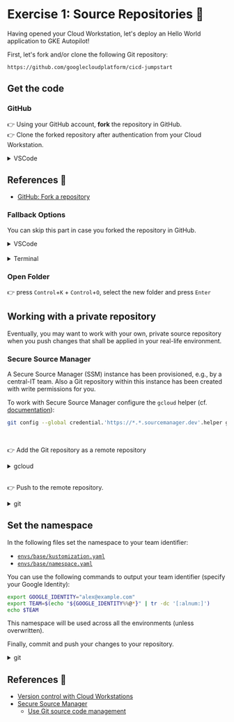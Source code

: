 # Exercise 1: Source Repositories 📝

Having opened your Cloud Workstation, let's deploy an Hello World application to GKE Autopilot!

First, let's fork and/or clone the following Git repository:

```
https://github.com/googlecloudplatform/cicd-jumpstart
```

## Get the code

### GitHub

👉 Using your GitHub account, **fork** the repository in GitHub.  
👉 Clone the forked repository after authentication from your Cloud Workstation.

<details>
<summary>VSCode</summary>

- press `Control`+`Shift`+`P`
- type `git.clone` and press `Enter`
- select `Clone from GitHub`
- enter the name of the forked repository
- authenticate @ GitHub
</details>

## References 🔗

- [GitHub: Fork a repository](https://docs.github.com/en/pull-requests/collaborating-with-pull-requests/working-with-forks/fork-a-repo)

### Fallback Options

You can skip this part in case you forked the repository in GitHub.

<details>
<summary>VSCode</summary>

- press `Control`+`Shift`+`P`
- type `git.clone` and press `Enter`
- select a folder and/or press `Enter`
- `Open` the cloned repository
</details><br/>

<details>
<summary>Terminal</summary>

👉 press `Control`+`Shift`+<code>`</code>

```sh
git clone https://github.com/googlecloudplatform/cicd-jumpstart
```

#### References 🔗

- [git-clone](https://git-scm.com/docs/git-clone)
</details>

### Open Folder

👉 press `Control`+`K` + `Control`+`O`, select the new folder and press `Enter`

## Working with a private repository

Eventually, you may want to work with your own, private source repository when you push changes that shall be applied in your real-life environment.

### Secure Source Manager

A Secure Source Manager (SSM) instance has been provisioned, e.g., by a central-IT team.
Also a Git repository within this instance has been created with write permissions for you.

To work with Secure Source Manager configure the `gcloud` helper (cf. [documentation](https://cloud.google.com/secure-source-manager/docs/use-git#install_git_and)):

```sh
git config --global credential.'https://*.*.sourcemanager.dev'.helper gcloud.sh
```
</details><br/>

👉 Add the Git repository as a remote repository

<details>
<summary>gcloud</summary>

```sh
export GOOGLE_IDENTITY="alex@example.com"
export SSM_INSTANCE_NAME="cicd-jumpstart"

export TEAM=$(echo "${GOOGLE_IDENTITY%%@*}" | tr -dc '[:alnum:]')
export PROJECT_NUMBER=$(gcloud projects describe $GOOGLE_CLOUD_PROJECT --format='value(projectNumber)')
export GIT_URL="https://${SSM_INSTANCE_NAME}-${PROJECT_NUMBER}-git.${REGION}.sourcemanager.dev/${GOOGLE_CLOUD_PROJECT}/${TEAM}.git"

git remote add private $GIT_URL

```
</details><br/>

👉 Push to the remote repository.

<details>
<summary>git</summary>

```sh
git push --all private
```
</details>

## Set the namespace

In the following files set the namespace to your team identifier:
- [`envs/base/kustomization.yaml`](../../apps/go-hello-world/envs/base/kustomization.yaml)
- [`envs/base/namespace.yaml`](../../apps/go-hello-world/envs/base/namespace.yaml)

You can use the following commands to output your team identifier (specify your Google Identity):
```sh
export GOOGLE_IDENTITY="alex@example.com"
export TEAM=$(echo "${GOOGLE_IDENTITY%%@*}" | tr -dc '[:alnum:]')
echo $TEAM
```

This namespace will be used across all the environments (unless overwritten).

Finally, commit and push your changes to your repository.

<details>
<summary>git</summary>

```sh
git add .
git commit -m "setting namespace"
git push private
```
</details>

## References 🔗

- [Version control with Cloud Workstations](https://cloud.google.com/workstations/docs/version-control#clone_a_repository)
- [Secure Source Manager](https://cloud.google.com/secure-source-manager)
  - [Use Git source code management](https://cloud.google.com/secure-source-manager/docs/use-git)
